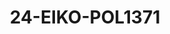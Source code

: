 ---
title: 24-EIKO-POL1371
image: 24-EIKO-POL1371.jpg
brand: elisabetta-polignano
layout: vestito
---